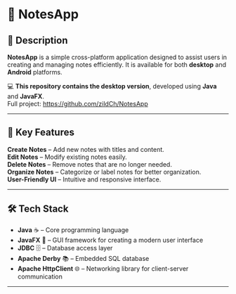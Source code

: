 # 📝 NotesApp  
## 📖 Description  

**NotesApp** is a simple cross-platform application designed to assist users in creating and managing notes efficiently. It is available for both **desktop** and **Android** platforms.  

💻 **This repository contains the desktop version**, developed using **Java** and **JavaFX**.  
Full project: https://github.com/zildCh/NotesApp

---

## 🚀 Key Features  

**Create Notes** – Add new notes with titles and content.  
**Edit Notes** – Modify existing notes easily.  
**Delete Notes** – Remove notes that are no longer needed.  
**Organize Notes** – Categorize or label notes for better organization.  
**User-Friendly UI** – Intuitive and responsive interface.  

---
## 🛠 Tech Stack  

- **Java** ☕ – Core programming language  
- **JavaFX** 🎨 – GUI framework for creating a modern user interface  
- **JDBC** 🗄 – Database access layer  
- **Apache Derby** 📚 – Embedded SQL database  
- **Apache HttpClient** 🌐 – Networking library for client-server communication  

---
